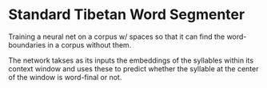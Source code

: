 # Standard Tibetan Word Segmenter
 Training a neural net on a corpus w/ spaces so that it can find the word-boundaries in a corpus without them.

 The network takses as its inputs the embeddings of the syllables within its context window and uses these
 to predict whether the syllable at the center of the window is word-final or not.
